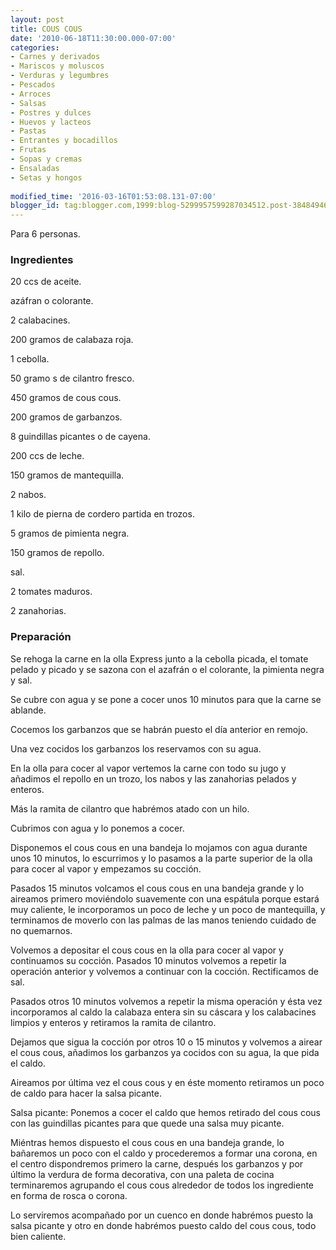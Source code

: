 ```yaml
---
layout: post
title: COUS COUS
date: '2010-06-18T11:30:00.000-07:00'
categories:
- Carnes y derivados
- Mariscos y moluscos
- Verduras y legumbres
- Pescados
- Arroces
- Salsas
- Postres y dulces
- Huevos y lacteos
- Pastas
- Entrantes y bocadillos
- Frutas
- Sopas y cremas
- Ensaladas
- Setas y hongos
 
modified_time: '2016-03-16T01:53:08.131-07:00'
blogger_id: tag:blogger.com,1999:blog-5299957599287034512.post-3848494682491593030
---
```


Para 6 personas.

<h3>Ingredientes</h3>

20 ccs de aceite.

azáfran o colorante.

2 calabacines.

200 gramos de calabaza roja.

1 cebolla.

50 gramo s de cilantro fresco.

450 gramos de cous cous.

200 gramos de garbanzos.

8 guindillas picantes o de cayena.

200 ccs de leche.

150 gramos de mantequilla.

2 nabos.

1 kilo de pierna de cordero partida en trozos.

5 gramos de pimienta negra.

150 gramos de repollo.

sal.

2 tomates maduros.

2 zanahorias.

<h3>Preparación</h3>

Se rehoga la carne en la olla Express junto a la cebolla picada, el tomate pelado y picado y se sazona con el azafrán o el colorante, la pimienta negra y sal.

Se cubre con agua y se pone a cocer unos 10 minutos para que la carne se ablande.

Cocemos los garbanzos que se habrán puesto el día anterior en remojo.

Una vez cocidos los garbanzos los reservamos con su agua.

En la olla para cocer al vapor vertemos la carne con todo su jugo y añadimos el repollo en un trozo, los nabos y las zanahorias pelados y enteros.

Más la ramita de cilantro que habrémos atado con un hilo.

Cubrimos con agua y lo ponemos a cocer.

Disponemos el cous cous en una bandeja lo mojamos con agua durante unos 10 minutos, lo escurrimos y lo pasamos a la parte superior de la olla para cocer al vapor y empezamos su cocción.

Pasados 15 minutos volcamos el cous cous en una bandeja grande y lo aireamos primero moviéndolo suavemente con una espátula porque estará muy caliente, le incorporamos un poco de leche y un poco de mantequilla, y terminamos de moverlo con las palmas de las manos teniendo cuidado de no quemarnos.

Volvemos a depositar el cous cous en la olla para cocer al vapor y continuamos su cocción. Pasados 10 minutos volvemos a repetir la operación anterior y volvemos a continuar con la cocción. Rectificamos de sal.

Pasados otros 10 minutos volvemos a repetir la misma operación y ésta vez incorporamos al caldo la calabaza entera sin su cáscara y los calabacines limpios y enteros y retiramos la ramita de cilantro.

Dejamos que sigua la cocción por otros 10 o 15 minutos y volvemos a airear el cous cous, añadimos los garbanzos ya cocidos con su agua, la que pida el caldo.

Aireamos por última vez el cous cous y en éste momento retiramos un poco de caldo para hacer la salsa picante.

Salsa picante: Ponemos a cocer el caldo que hemos retirado del cous cous con las guindillas picantes para que quede una salsa muy picante.

Miéntras hemos dispuesto el cous cous en una bandeja grande, lo bañaremos un poco con el caldo y procederemos a formar una corona, en el centro dispondremos primero la carne, después los garbanzos y por último la verdura de forma decorativa, con una paleta de cocina terminaremos agrupando el cous cous alrededor de todos los ingrediente en forma de rosca o corona.

Lo serviremos acompañado por un cuenco en donde habrémos puesto la salsa picante y otro en donde habrémos puesto caldo del cous cous, todo bien caliente.

